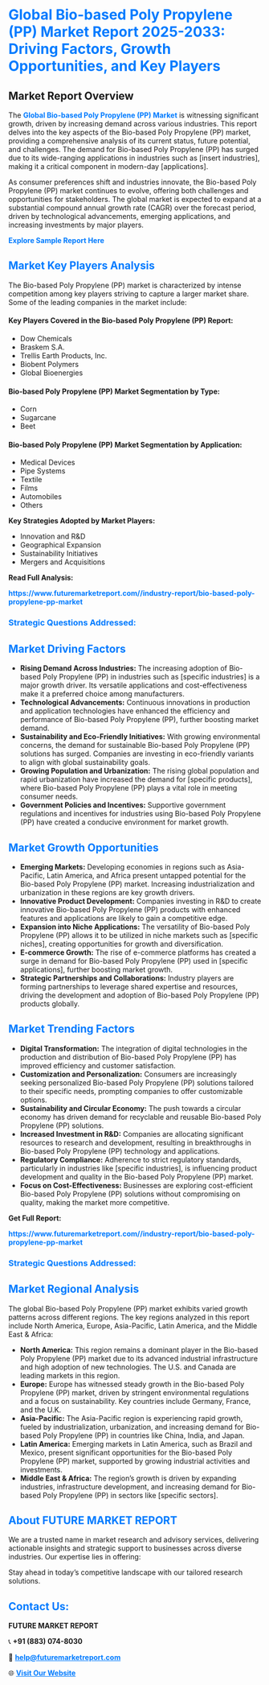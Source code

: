 <h1 style="color: #007BFF;">Global Bio-based Poly Propylene (PP) Market Report 2025-2033: Driving Factors, Growth Opportunities, and Key Players</h1>

<section id="overview">
<h2>Market Report Overview</h2>
<p>The <a href="https://www.futuremarketreport.com//industry-report/bio-based-poly-propylene-pp-market" style="color: #007BFF; text-decoration: none;"><strong>Global Bio-based Poly Propylene (PP) Market</strong></a> is witnessing significant growth, driven by increasing demand across various industries. This report delves into the key aspects of the Bio-based Poly Propylene (PP) market, providing a comprehensive analysis of its current status, future potential, and challenges. The demand for Bio-based Poly Propylene (PP) has surged due to its wide-ranging applications in industries such as [insert industries], making it a critical component in modern-day [applications].</p>
<p>As consumer preferences shift and industries innovate, the Bio-based Poly Propylene (PP) market continues to evolve, offering both challenges and opportunities for stakeholders. The global market is expected to expand at a substantial compound annual growth rate (CAGR) over the forecast period, driven by technological advancements, emerging applications, and increasing investments by major players.</p>
</section>

<section id="overview">
<p><a href="https://www.futuremarketreport.com//request-sample/reportId=87277" style="color: #007BFF; text-decoration: none;"><strong>Explore Sample Report Here</strong></a></p>
</section>

<section id="key-players">
<h2 style="color: #007BFF;">Market Key Players Analysis</h2>
<p>The Bio-based Poly Propylene (PP) market is characterized by intense competition among key players striving to capture a larger market share. Some of the leading companies in the market include:</p>
<h4>Key Players Covered in the Bio-based Poly Propylene (PP) Report:</h4>
<ul><li>Dow Chemicals</li><li>Braskem S.A.</li><li>Trellis Earth Products, Inc.</li><li>Biobent Polymers</li><li>Global Bioenergies</li></ul>
<h4>Bio-based Poly Propylene (PP) Market Segmentation by Type:</h4>
<ul><li>Corn</li><li>Sugarcane</li><li>Beet</li></ul>

<h4>Bio-based Poly Propylene (PP) Market Segmentation by Application:</h4>
<ul><li>Medical Devices</li><li>Pipe Systems</li><li>Textile</li><li>Films</li><li>Automobiles</li><li>Others</li></ul>
<p><strong>Key Strategies Adopted by Market Players:</strong></p>
<ul>
<li>Innovation and R&D</li>
<li>Geographical Expansion</li>
<li>Sustainability Initiatives</li>
<li>Mergers and Acquisitions</li>
</ul>
</section>

<section>
<p><strong>Read Full Analysis: </strong></p><a href="https://www.futuremarketreport.com//industry-report/bio-based-poly-propylene-pp-market" style="color: #007BFF; text-decoration: none;"><strong>https://www.futuremarketreport.com//industry-report/bio-based-poly-propylene-pp-market</strong></a>
<h3 style="color: #007BFF;">Strategic Questions Addressed:</h3>
</section>

<section id="driving-factors">
<h2 style="color: #007BFF;">Market Driving Factors</h2>
<ul>
<li><strong>Rising Demand Across Industries:</strong> The increasing adoption of Bio-based Poly Propylene (PP) in industries such as [specific industries] is a major growth driver. Its versatile applications and cost-effectiveness make it a preferred choice among manufacturers.</li>
<li><strong>Technological Advancements:</strong> Continuous innovations in production and application technologies have enhanced the efficiency and performance of Bio-based Poly Propylene (PP), further boosting market demand.</li>
<li><strong>Sustainability and Eco-Friendly Initiatives:</strong> With growing environmental concerns, the demand for sustainable Bio-based Poly Propylene (PP) solutions has surged. Companies are investing in eco-friendly variants to align with global sustainability goals.</li>
<li><strong>Growing Population and Urbanization:</strong> The rising global population and rapid urbanization have increased the demand for [specific products], where Bio-based Poly Propylene (PP) plays a vital role in meeting consumer needs.</li>
<li><strong>Government Policies and Incentives:</strong> Supportive government regulations and incentives for industries using Bio-based Poly Propylene (PP) have created a conducive environment for market growth.</li>
</ul>
</section>

<section id="growth-opportunities">
<h2 style="color: #007BFF;">Market Growth Opportunities</h2>
<ul>
<li><strong>Emerging Markets:</strong> Developing economies in regions such as Asia-Pacific, Latin America, and Africa present untapped potential for the Bio-based Poly Propylene (PP) market. Increasing industrialization and urbanization in these regions are key growth drivers.</li>
<li><strong>Innovative Product Development:</strong> Companies investing in R&D to create innovative Bio-based Poly Propylene (PP) products with enhanced features and applications are likely to gain a competitive edge.</li>
<li><strong>Expansion into Niche Applications:</strong> The versatility of Bio-based Poly Propylene (PP) allows it to be utilized in niche markets such as [specific niches], creating opportunities for growth and diversification.</li>
<li><strong>E-commerce Growth:</strong> The rise of e-commerce platforms has created a surge in demand for Bio-based Poly Propylene (PP) used in [specific applications], further boosting market growth.</li>
<li><strong>Strategic Partnerships and Collaborations:</strong> Industry players are forming partnerships to leverage shared expertise and resources, driving the development and adoption of Bio-based Poly Propylene (PP) products globally.</li>
</ul>
</section>

<section id="trending-factors">
<h2 style="color: #007BFF;">Market Trending Factors</h2>
<ul>
<li><strong>Digital Transformation:</strong> The integration of digital technologies in the production and distribution of Bio-based Poly Propylene (PP) has improved efficiency and customer satisfaction.</li>
<li><strong>Customization and Personalization:</strong> Consumers are increasingly seeking personalized Bio-based Poly Propylene (PP) solutions tailored to their specific needs, prompting companies to offer customizable options.</li>
<li><strong>Sustainability and Circular Economy:</strong> The push towards a circular economy has driven demand for recyclable and reusable Bio-based Poly Propylene (PP) solutions.</li>
<li><strong>Increased Investment in R&D:</strong> Companies are allocating significant resources to research and development, resulting in breakthroughs in Bio-based Poly Propylene (PP) technology and applications.</li>
<li><strong>Regulatory Compliance:</strong> Adherence to strict regulatory standards, particularly in industries like [specific industries], is influencing product development and quality in the Bio-based Poly Propylene (PP) market.</li>
<li><strong>Focus on Cost-Effectiveness:</strong> Businesses are exploring cost-efficient Bio-based Poly Propylene (PP) solutions without compromising on quality, making the market more competitive.</li>
</ul>
</section>

<section>
<p><strong>Get Full Report: </strong></p><a href="https://www.futuremarketreport.com//industry-report/bio-based-poly-propylene-pp-market" style="color: #007BFF; text-decoration: none;"><strong>https://www.futuremarketreport.com//industry-report/bio-based-poly-propylene-pp-market</strong></a>
<h3 style="color: #007BFF;">Strategic Questions Addressed:</h3>
</section>


<section id="regional-analysis">
<h2 style="color: #007BFF;">Market Regional Analysis</h2>
<p>The global Bio-based Poly Propylene (PP) market exhibits varied growth patterns across different regions. The key regions analyzed in this report include North America, Europe, Asia-Pacific, Latin America, and the Middle East & Africa:</p>
<ul>
<li><strong>North America:</strong> This region remains a dominant player in the Bio-based Poly Propylene (PP) market due to its advanced industrial infrastructure and high adoption of new technologies. The U.S. and Canada are leading markets in this region.</li>
<li><strong>Europe:</strong> Europe has witnessed steady growth in the Bio-based Poly Propylene (PP) market, driven by stringent environmental regulations and a focus on sustainability. Key countries include Germany, France, and the U.K.</li>
<li><strong>Asia-Pacific:</strong> The Asia-Pacific region is experiencing rapid growth, fueled by industrialization, urbanization, and increasing demand for Bio-based Poly Propylene (PP) in countries like China, India, and Japan.</li>
<li><strong>Latin America:</strong> Emerging markets in Latin America, such as Brazil and Mexico, present significant opportunities for the Bio-based Poly Propylene (PP) market, supported by growing industrial activities and investments.</li>
<li><strong>Middle East & Africa:</strong> The region’s growth is driven by expanding industries, infrastructure development, and increasing demand for Bio-based Poly Propylene (PP) in sectors like [specific sectors].</li>
</ul>
</section>

<footer>
<h2 style="color: #007BFF;">About FUTURE MARKET REPORT</h2>
<p>We are a trusted name in market research and advisory services, delivering actionable insights and strategic support to businesses across diverse industries. Our expertise lies in offering:</p>

<p>Stay ahead in today’s competitive landscape with our tailored research solutions.</p>

<h2 style="color: #007BFF;">Contact Us:</h2>
<p><strong>FUTURE MARKET REPORT</strong></p>
<p>📞 <strong>+91 (883) 074-8030</strong></p>
<p>📧 <strong><a href="mailto:help@futuremarketreport.com" style="color: #007BFF;">help@futuremarketreport.com</a></strong></p>
<p>🌐 <strong><a href="https://www.futuremarketreport.com/" style="color: #007BFF;">Visit Our Website</a></strong></p>
</footer>